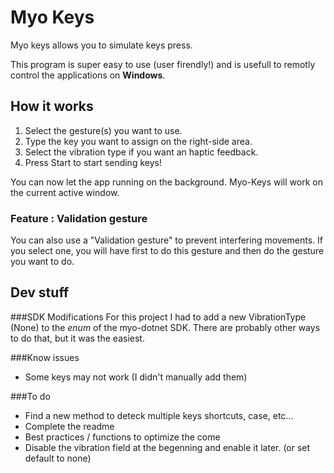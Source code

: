 Myo Keys
=====================

Myo keys allows you to simulate keys press.

This program is super easy to use (user firendly!) and is usefull to remotly control the applications on **Windows**.

## How it works

1. Select the gesture(s) you want to use.
2. Type the key you want to assign on the right-side area.
3. Select the vibration type if you want an haptic feedback.
4. Press Start to start sending keys!

You can now let the app running on the background. Myo-Keys will work on the current active window. 

### Feature : Validation gesture

You can also use a "Validation gesture" to prevent interfering movements. If you select one, you will have first to do this gesture and then do the gesture you want to do.


## Dev stuff

###SDK Modifications 
For this project I had to add a new VibrationType (None) to the *enum* of the myo-dotnet SDK. There are probably other ways to do that, but it was the easiest. 

###Know issues
* Some keys may not work (I didn't manually add them)

###To do
* Find a new method to deteck multiple keys shortcuts, case, etc...
* Complete the readme
* Best practices / functions to optimize the come
* Disable the vibration field at the begenning and enable it later. (or set default to none)